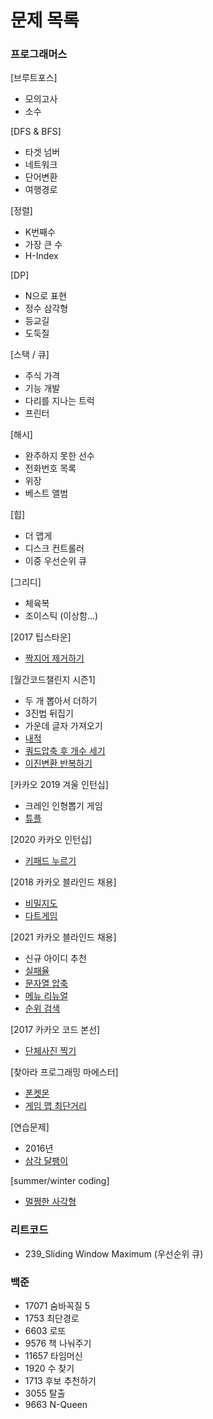 # 문제 목록
### 프로그래머스 
[브루트포스]
- 모의고사 
- 소수

[DFS & BFS]
- 타겟 넘버
- 네트워크
- 단어변환
- 여행경로

[정렬]
- K번째수
- 가장 큰 수
- H-Index

[DP]
- N으로 표현
- 정수 삼각형
- 등교길
- 도둑질

[스택 / 큐]
- 주식 가격
- 기능 개발
- 다리를 지나는 트럭
- 프린터

[해시]
- 완주하지 못한 선수
- 전화번호 목록
- 위장
- 베스트 앨범

[힙]
- 더 맵게
- 디스크 컨트롤러
- 이중 우선순위 큐

[그리디]
- 체육복
- 조이스틱 (이상함...)

[2017 팁스타운]
- [짝지어 제거하기](https://programmers.co.kr/learn/courses/30/lessons/12973)

[월간코드챌린지 시즌1]
- 두 개 뽑아서 더하기
- 3진법 뒤집기
- 가운데 글자 가져오기
- [내적](https://programmers.co.kr/learn/courses/30/lessons/70128)
- [쿼드압축 후 개수 세기](https://programmers.co.kr/learn/courses/30/lessons/68936)
- [이진변환 반복하기](https://programmers.co.kr/learn/courses/30/lessons/70129)

[카카오 2019 겨울 인턴십]
- 크레인 인형뽑기 게임
- [튜플](https://programmers.co.kr/learn/courses/30/lessons/64065)

[2020 카카오 인턴십]
- [키패드 누르기](https://programmers.co.kr/learn/courses/30/lessons/67256)

[2018 카카오 블라인드 채용]
- [비밀지도](https://programmers.co.kr/learn/courses/30/lessons/17681)
- [다트게임](https://programmers.co.kr/learn/courses/30/lessons/17682)

[2021 카카오 블라인드 채용]
- 신규 아이디 추천
- [실패율](https://programmers.co.kr/learn/courses/30/lessons/42889)
- [문자열 압축](https://programmers.co.kr/learn/courses/30/lessons/60057)
- [메뉴 리뉴얼](https://programmers.co.kr/learn/courses/30/lessons/72411)
- [순위 검색](https://programmers.co.kr/learn/courses/30/lessons/72412)

[2017 카카오 코드 본선]
- [단체사진 찍기](https://programmers.co.kr/learn/courses/30/lessons/1835)

[찾아라 프로그래밍 마에스터]
- [폰켓몬](https://programmers.co.kr/learn/courses/30/lessons/1845)
- [게임 맵 최단거리](https://programmers.co.kr/learn/courses/30/lessons/1844)

[연습문제]
- 2016년
- [삼각 달팽이](https://programmers.co.kr/learn/courses/30/lessons/68645)

[summer/winter coding]
- [멀쩡한 사각형](https://programmers.co.kr/learn/courses/30/lessons/62048)

### 리트코드
 
- 239_Sliding Window Maximum (우선순위 큐)

### 백준
- 17071 숨바꼭질 5
- 1753 최단경로
- 6603 로또
- 9576 책 나눠주기
- 11657 타임머신
- 1920 수 찾기
- 1713 후보 추천하기
- 3055 탈출
- 9663 N-Queen